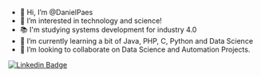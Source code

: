 - 👋 Hi, I’m @DanielPaes
- 👀 I’m interested in technology and science!
- 📚 I'm studying systems development for industry 4.0
- 🌱 I’m currently learning a bit of Java, PHP, C, Python and Data Science
- 💞️ I’m looking to collaborate on Data Science and Automation Projects.


[![Linkedin Badge](https://img.shields.io/badge/-LinkedIn-blue?style=flat-square&logo=Linkedin&logoColor=white&link=https://www.linkedin.com/in/daniel-paes-40149661/)](https://www.linkedin.com/in/daniel-paes-40149661/)

